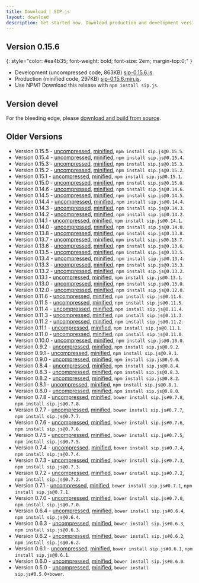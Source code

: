 ```yaml
---
title: Download | SIP.js
layout: download
description: Get started now. Download production and development versions of the SIP.js library.
---
```


## Version 0.15.6
{: style="color: #ea4b35; font-weight: bold; font-size: 2em; margin-top:0;" }

* Development (uncompressed code, 863KB) <a href="/download/sip-0.15.6.js" download="sip-0.15.6.js">sip-0.15.6.js</a>.
* Production (minified code, 297KB) <a href="/download/sip-0.15.6.min.js" download="sip-0.15.6.min.js">sip-0.15.6.min.js</a>.
* Use NPM? Download this release with `npm install sip.js`.

## Version devel

For the bleeding edge, please [download and build from source](//github.com/onsip/SIP.js).

## Older Versions
* Version 0.15.5 - <a href="/download/sip-0.15.5.js" download="sip-0.15.5.js">uncompressed</a>, <a href="/download/sip-0.15.5.min.js" download="sip-0.15.5.min.js">minified</a>, `npm install sip.js@0.15.5`.
* Version 0.15.4 - <a href="/download/sip-0.15.4.js" download="sip-0.15.4.js">uncompressed</a>, <a href="/download/sip-0.15.4.min.js" download="sip-0.15.4.min.js">minified</a>, `npm install sip.js@0.15.4`.
* Version 0.15.3 - <a href="/download/sip-0.15.3.js" download="sip-0.15.3.js">uncompressed</a>, <a href="/download/sip-0.15.3.min.js" download="sip-0.15.3.min.js">minified</a>, `npm install sip.js@0.15.3`.
* Version 0.15.2 - <a href="/download/sip-0.15.2.js" download="sip-0.15.2.js">uncompressed</a>, <a href="/download/sip-0.15.2.min.js" download="sip-0.15.2.min.js">minified</a>, `npm install sip.js@0.15.2`.
* Version 0.15.1 - <a href="/download/sip-0.15.1.js" download="sip-0.15.1.js">uncompressed</a>, <a href="/download/sip-0.15.1.min.js" download="sip-0.15.1.min.js">minified</a>, `npm install sip.js@0.15.1`.
* Version 0.15.0 - <a href="/download/sip-0.15.0.js" download="sip-0.15.0.js">uncompressed</a>, <a href="/download/sip-0.15.0.min.js" download="sip-0.15.0.min.js">minified</a>, `npm install sip.js@0.15.0`.
* Version 0.14.6 - <a href="/download/sip-0.14.6.js" download="sip-0.14.6.js">uncompressed</a>, <a href="/download/sip-0.14.6.min.js" download="sip-0.14.6.min.js">minified</a>, `npm install sip.js@0.14.6`.
* Version 0.14.5 - <a href="/download/sip-0.14.5.js" download="sip-0.14.5.js">uncompressed</a>, <a href="/download/sip-0.14.5.min.js" download="sip-0.14.5.min.js">minified</a>, `npm install sip.js@0.14.5`.
* Version 0.14.4 - <a href="/download/sip-0.14.4.js" download="sip-0.14.4.js">uncompressed</a>, <a href="/download/sip-0.14.4.min.js" download="sip-0.14.4.min.js">minified</a>, `npm install sip.js@0.14.4`.
* Version 0.14.3 - <a href="/download/sip-0.14.3.js" download="sip-0.14.3.js">uncompressed</a>, <a href="/download/sip-0.14.3.min.js" download="sip-0.14.3.min.js">minified</a>, `npm install sip.js@0.14.3`.
* Version 0.14.2 - <a href="/download/sip-0.14.2.js" download="sip-0.14.2.js">uncompressed</a>, <a href="/download/sip-0.14.2.min.js" download="sip-0.14.2.min.js">minified</a>, `npm install sip.js@0.14.2`.
* Version 0.14.1 - <a href="/download/sip-0.14.1.js" download="sip-0.14.1.js">uncompressed</a>, <a href="/download/sip-0.14.1.min.js" download="sip-0.14.1.min.js">minified</a>, `npm install sip.js@0.14.1`.
* Version 0.14.0 - <a href="/download/sip-0.14.0.js" download="sip-0.14.0.js">uncompressed</a>, <a href="/download/sip-0.14.0.min.js" download="sip-0.14.0.min.js">minified</a>, `npm install sip.js@0.14.0`.
* Version 0.13.8 - <a href="/download/sip-0.13.8.js" download="sip-0.13.8.js">uncompressed</a>, <a href="/download/sip-0.13.8.min.js" download="sip-0.13.8.min.js">minified</a>, `npm install sip.js@0.13.8`.
* Version 0.13.7 - <a href="/download/sip-0.13.7.js" download="sip-0.13.7.js">uncompressed</a>, <a href="/download/sip-0.13.7.min.js" download="sip-0.13.7.min.js">minified</a>, `npm install sip.js@0.13.7`.
* Version 0.13.6 - <a href="/download/sip-0.13.6.js" download="sip-0.13.6.js">uncompressed</a>, <a href="/download/sip-0.13.6.min.js" download="sip-0.13.6.min.js">minified</a>, `npm install sip.js@0.13.6`.
* Version 0.13.5 - <a href="/download/sip-0.13.5.js" download="sip-0.13.5.js">uncompressed</a>, <a href="/download/sip-0.13.5.min.js" download="sip-0.13.5.min.js">minified</a>, `npm install sip.js@0.13.5`.
* Version 0.13.4 - <a href="/download/sip-0.13.4.js" download="sip-0.13.4.js">uncompressed</a>, <a href="/download/sip-0.13.4.min.js" download="sip-0.13.4.min.js">minified</a>, `npm install sip.js@0.13.4`.
* Version 0.13.3 - <a href="/download/sip-0.13.3.js" download="sip-0.13.3.js">uncompressed</a>, <a href="/download/sip-0.13.3.min.js" download="sip-0.13.3.min.js">minified</a>, `npm install sip.js@0.13.3`.
* Version 0.13.2 - <a href="/download/sip-0.13.2.js" download="sip-0.13.2.js">uncompressed</a>, <a href="/download/sip-0.13.2.min.js" download="sip-0.13.2.min.js">minified</a>, `npm install sip.js@0.13.2`.
* Version 0.13.1 - <a href="/download/sip-0.13.1.js" download="sip-0.13.1.js">uncompressed</a>, <a href="/download/sip-0.13.1.min.js" download="sip-0.13.1.min.js">minified</a>, `npm install sip.js@0.13.1`.
* Version 0.13.0 - <a href="/download/sip-0.13.0.js" download="sip-0.13.0.js">uncompressed</a>, <a href="/download/sip-0.13.0.min.js" download="sip-0.13.0.min.js">minified</a>, `npm install sip.js@0.13.0`.
* Version 0.12.0 - <a href="/download/sip-0.12.0.js" download="sip-0.12.0.js">uncompressed</a>, <a href="/download/sip-0.12.0.min.js" download="sip-0.12.0.min.js">minified</a>, `npm install sip.js@0.12.0`.
* Version 0.11.6 - <a href="/download/sip-0.11.6.js" download="sip-0.11.6.js">uncompressed</a>, <a href="/download/sip-0.11.6.min.js" download="sip-0.11.6.min.js">minified</a>, `npm install sip.js@0.11.6`.
* Version 0.11.5 - <a href="/download/sip-0.11.5.js" download="sip-0.11.5.js">uncompressed</a>, <a href="/download/sip-0.11.5.min.js" download="sip-0.11.5.min.js">minified</a>, `npm install sip.js@0.11.5`.
* Version 0.11.4 - <a href="/download/sip-0.11.4.js" download="sip-0.11.4.js">uncompressed</a>, <a href="/download/sip-0.11.4.min.js" download="sip-0.11.4.min.js">minified</a>, `npm install sip.js@0.11.4`.
* Version 0.11.3 - <a href="/download/sip-0.11.3.js" download="sip-0.11.3.js">uncompressed</a>, <a href="/download/sip-0.11.3.min.js" download="sip-0.11.3.min.js">minified</a>, `npm install sip.js@0.11.3`.
* Version 0.11.2 - <a href="/download/sip-0.11.2.js" download="sip-0.11.2.js">uncompressed</a>, <a href="/download/sip-0.11.2.min.js" download="sip-0.11.2.min.js">minified</a>, `npm install sip.js@0.11.2`.
* Version 0.11.1 - <a href="/download/sip-0.11.1.js" download="sip-0.11.1.js">uncompressed</a>, <a href="/download/sip-0.11.1.min.js" download="sip-0.11.1.min.js">minified</a>, `npm install sip.js@0.11.1`.
* Version 0.11.0 - <a href="/download/sip-0.11.0.js" download="sip-0.11.0.js">uncompressed</a>, <a href="/download/sip-0.11.0.min.js" download="sip-0.11.0.min.js">minified</a>, `npm install sip.js@0.11.0`.
* Version 0.10.0 - <a href="/download/sip-0.10.0.js" download="sip-0.10.0.js">uncompressed</a>, <a href="/download/sip-0.10.0.min.js" download="sip-0.10.0.min.js">minified</a>, `npm install sip.js@0.10.0`.
* Version 0.9.2 - <a href="/download/sip-0.9.2.js" download="sip-0.9.2.js">uncompressed</a>, <a href="/download/sip-0.9.2.min.js" download="sip-0.9.2.min.js">minified</a>, `npm install sip.js@0.9.2`.
* Version 0.9.1 - <a href="/download/sip-0.9.1.js" download="sip-0.9.1.js">uncompressed</a>, <a href="/download/sip-0.9.1.min.js" download="sip-0.9.1.min.js">minified</a>, `npm install sip.js@0.9.1`.
* Version 0.9.0 - <a href="/download/sip-0.9.0.js" download="sip-0.9.0.js">uncompressed</a>, <a href="/download/sip-0.9.0.min.js" download="sip-0.9.0.min.js">minified</a>, `npm install sip.js@0.9.0`.
* Version 0.8.4 - <a href="/download/sip-0.8.4.js" download="sip-0.8.4.js">uncompressed</a>, <a href="/download/sip-0.8.4.min.js" download="sip-0.8.4.min.js">minified</a>, `npm install sip.js@0.8.4`.
* Version 0.8.3 - <a href="/download/sip-0.8.3.js" download="sip-0.8.3.js">uncompressed</a>, <a href="/download/sip-0.8.3.min.js" download="sip-0.8.3.min.js">minified</a>, `npm install sip.js@0.8.3`.
* Version 0.8.2 - <a href="/download/sip-0.8.2.js" download="sip-0.8.2.js">uncompressed</a>, <a href="/download/sip-0.8.2.min.js" download="sip-0.8.2.min.js">minified</a>, `npm install sip.js@0.8.2`.
* Version 0.8.1 - <a href="/download/sip-0.8.1.js" download="sip-0.8.1.js">uncompressed</a>, <a href="/download/sip-0.8.1.min.js" download="sip-0.8.1.min.js">minified</a>, `npm install sip.js@0.8.1`.
* Version 0.8.0 - <a href="/download/sip-0.8.0.js" download="sip-0.8.0.js">uncompressed</a>, <a href="/download/sip-0.8.0.min.js" download="sip-0.8.0.min.js">minified</a>, `npm install sip.js@0.8.0`.
* Version 0.7.8 - <a href="/download/sip-0.7.8.js" download="sip-0.7.8.js">uncompressed</a>, <a href="/download/sip-0.7.8.min.js" download="sip-0.7.8.min.js">minified</a>, `bower install sip.js#0.7.8`, `npm install sip.js@0.7.8`.
* Version 0.7.7 - <a href="/download/sip-0.7.7.js" download="sip-0.7.7.js">uncompressed</a>, <a href="/download/sip-0.7.7.min.js" download="sip-0.7.7.min.js">minified</a>, `bower install sip.js#0.7.7`, `npm install sip.js@0.7.7`.
* Version 0.7.6 - <a href="/download/sip-0.7.6.js" download="sip-0.7.6.js">uncompressed</a>, <a href="/download/sip-0.7.6.min.js" download="sip-0.7.6.min.js">minified</a>, `bower install sip.js#0.7.6`, `npm install sip.js@0.7.6`.
* Version 0.7.5 - <a href="/download/sip-0.7.5.js" download="sip-0.7.5.js">uncompressed</a>, <a href="/download/sip-0.7.5.min.js" download="sip-0.7.5.min.js">minified</a>, `bower install sip.js#0.7.5`, `npm install sip.js@0.7.5`.
* Version 0.7.4 - <a href="/download/sip-0.7.4.js" download="sip-0.7.4.js">uncompressed</a>, <a href="/download/sip-0.7.4.min.js" download="sip-0.7.4.min.js">minified</a>, `bower install sip.js#0.7.4`, `npm install sip.js@0.7.4`.
* Version 0.7.3 - <a href="/download/sip-0.7.3.js" download="sip-0.7.3.js">uncompressed</a>, <a href="/download/sip-0.7.3.min.js" download="sip-0.7.3.min.js">minified</a>, `bower install sip.js#0.7.3`, `npm install sip.js@0.7.3`.
* Version 0.7.2 - <a href="/download/sip-0.7.2.js" download="sip-0.7.2.js">uncompressed</a>, <a href="/download/sip-0.7.2.min.js" download="sip-0.7.2.min.js">minified</a>, `bower install sip.js#0.7.2`, `npm install sip.js@0.7.2`.
* Version 0.7.1 - <a href="/download/sip-0.7.1.js" download="sip-0.7.1.js">uncompressed</a>, <a href="/download/sip-0.7.1.min.js" download="sip-0.7.1.min.js">minified</a>, `bower install sip.js#0.7.1`, `npm install sip.js@0.7.1`.
* Version 0.7.0 - <a href="/download/sip-0.7.0.js" download="sip-0.7.0.js">uncompressed</a>, <a href="/download/sip-0.7.0.min.js" download="sip-0.7.0.min.js">minified</a>, `bower install sip.js#0.7.0`, `npm install sip.js@0.7.0`.
* Version 0.6.4 - <a href="/download/sip-0.6.4.js" download="sip-0.6.4.js">uncompressed</a>, <a href="/download/sip-0.6.4.min.js" download="sip-0.6.4.min.js">minified</a>, `bower install sip.js#0.6.4`, `npm install sip.js@0.6.4`.
* Version 0.6.3 - <a href="/download/sip-0.6.3.js" download="sip-0.6.3.js">uncompressed</a>, <a href="/download/sip-0.6.3.min.js" download="sip-0.6.3.min.js">minified</a>, `bower install sip.js#0.6.3`, `npm install sip.js@0.6.3`.
* Version 0.6.2 - <a href="/download/sip-0.6.2.js" download="sip-0.6.2.js">uncompressed</a>, <a href="/download/sip-0.6.2.min.js" download="sip-0.6.2.min.js">minified</a>, `bower install sip.js#0.6.2`, `npm install sip.js@0.6.2`.
* Version 0.6.1 - <a href="/download/sip-0.6.1.js" download="sip-0.6.1.js">uncompressed</a>, <a href="/download/sip-0.6.1.min.js" download="sip-0.6.1.min.js">minified</a>, `bower install sip.js#0.6.1`, `npm install sip.js@0.6.1`.
* Version 0.6.0 - <a href="/download/sip-0.6.0.js" download="sip-0.6.0.js">uncompressed</a>, <a href="/download/sip-0.6.0.min.js" download="sip-0.6.0.min.js">minified</a>, `bower install sip.js#0.6.0`.
* Version 0.5.0 - <a href="/download/sip-0.5.0.js" download="sip-0.5.0.js">uncompressed</a>, <a href="/download/sip-0.5.0.min.js" download="sip-0.5.0.min.js">minified</a>, `bower install sip.js#0.5.0+bower`.
